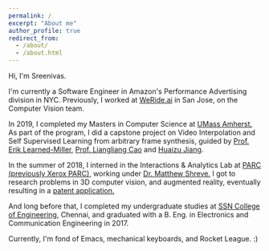 ```yaml
---
permalink: /
excerpt: "About me"
author_profile: true
redirect_from: 
  - /about/
  - /about.html
---
```


Hi, I'm Sreenivas.

I'm currently a Software Engineer in Amazon's Performance Advertising division in NYC. Previously, I worked at [WeRide.ai](https://www.weride.ai) in San Jose, on the Computer Vision team.

In 2019, I completed my Masters in Computer Science at [UMass Amherst.](https://cics.umass.edu) As part of the program, I did a capstone project on Video Interpolation and Self Supervised Learning from arbitrary frame synthesis, guided by [Prof. Erik Learned-Miller](http://people.cs.umass.edu/~elm/), [Prof. Liangliang Cao](http://people.cs.umass.edu/~llcao/) and [Huaizu Jiang](https://people.cs.umass.edu/~hzjiang/).

In the summer of 2018, I interned in the Interactions & Analytics Lab at [PARC (previously Xerox PARC)](https://www.parc.com), working under [Dr. Matthew Shreve.](https://www.parc.com/about-parc/our-people/matthew-shreve/) I got to research problems in 3D computer vision, and augmented reality, eventually resulting in a [patent application.](https://patents.google.com/patent/US20200210680A1/en)

And long before that, I completed my undergraduate studies at [SSN College of Engineering](http://www.ssn.edu.in/), Chennai, and graduated with a B. Eng. in Electronics and Communication Engineering in 2017.


Currently, I'm fond of Emacs, mechanical keyboards, and Rocket League. :)
